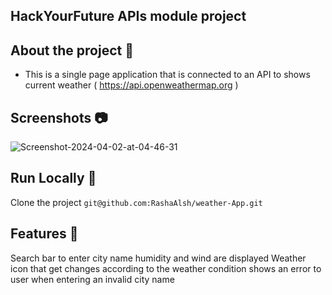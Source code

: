 

## HackYourFuture APIs module project 

## About the project :star2:

 - This is a single page application that is connected to an API to shows current weather ( https://api.openweathermap.org )

##  Screenshots :camera:
<div>
<img src="https://i.ibb.co/ScyNFg5/Screenshot-2024-04-02-at-04-46-31.png" alt="Screenshot-2024-04-02-at-04-46-31" border="0">
</div>

## Run Locally :runner:
Clone the project
``` git@github.com:RashaAlsh/weather-App.git ```

 ## Features :dart: 
Search bar to enter city name 
humidity and wind are displayed 
Weather icon that get changes according to the weather condition
shows an error to user when entering an invalid city name
